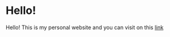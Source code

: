 # Hello!

Hello! This is my personal website and you can visit on this [link](http://odineiribeiro.com.br)
